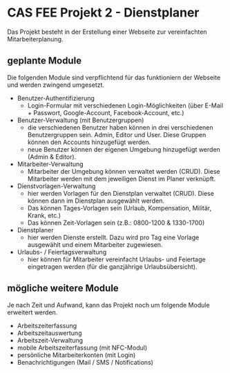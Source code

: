 # CAS FEE Projekt 2 - Dienstplaner

Das Projekt besteht in der Erstellung einer Webseite zur vereinfachten Mitarbeiterplanung.

## geplante Module

Die folgenden Module sind verpflichtend für das funktioniern der Webseite und werden zwingend umgesetzt.

- Benutzer-Authentifizierung   
    - Login-Formular mit verschiedenen Login-Möglichkeiten (über E-Mail + Passwort, Google-Account, Facebook-Account, etc.)
- Benutzer-Verwaltung (mit Benutzergruppen)
    - die verschiedenen Benutzer haben können in drei verschiedenen Benutzergruppen sein. Admin, Editor und User. Diese Gruppen können den Accounts hinzugefügt werden.
    - neue Benutzer können der eigenen Umgebung hinzugefügt werden (Admin & Editor).
- Mitarbeiter-Verwaltung
    - Mitarbeiter der Umgebung können verwaltet werden (CRUD). Diese Mitarbeiter werden mit dem jeweiligen Dienst im Planer verknüpft.
- Dienstvorlagen-Verwaltung
    - hier werden Vorlagen für den Dienstplan verwaltet (CRUD). Diese können dann im Dienstplan ausgewählt werden. 
    - Das können Tages-Vorlagen sein (Urlaub, Kompensation, Militär, Krank, etc.)
    - Das können Zeit-Vorlagen sein (z.B.: 0800-1200 & 1330-1700)
- Dienstplaner
    - hier werden Dienste erstellt. Dazu wird pro Tag eine Vorlage ausgewählt und einem Mitarbeiter zugewiesen.
- Urlaubs- / Feiertagsverwaltung
    - hier können für Mitarbeiter vereinfacht Urlaubs- und Feiertage eingetragen werden (für die ganzjährige Urlaubsübersicht).

## mögliche weitere Module

Je nach Zeit und Aufwand, kann das Projekt noch um folgende Module erweitert werden.

- Arbeitszeiterfassung
- Arbeitszeitauswertung
- Arbeitszeit-Verwaltung
- mobile Arbeitszeiterfassung (mit NFC-Modul)
- persönliche Mitarbeiterkonten (mit Login)
- Benachrichtigungen (Mail / SMS / Notifications)
